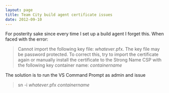 ```yaml
---
layout: page
title: Team City build agent certificate issues
date: 2012-09-10
---
```


For posterity sake since every time I set up a build agent I forget this. When faced with the error: 

>Cannot import the following key file: *whatever*.pfx. The key file may be password protected. To correct this, try to import the certificate again or manually install the certificate to the Strong Name CSP with the following key container name: *containername*

The solution is to run the VS Command Prompt as admin and issue

>sn -i *whatever*.pfx *containername*